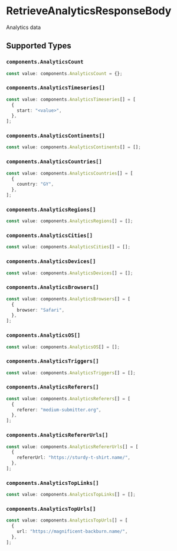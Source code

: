 # RetrieveAnalyticsResponseBody

Analytics data


## Supported Types

### `components.AnalyticsCount`

```typescript
const value: components.AnalyticsCount = {};
```

### `components.AnalyticsTimeseries[]`

```typescript
const value: components.AnalyticsTimeseries[] = [
  {
    start: "<value>",
  },
];
```

### `components.AnalyticsContinents[]`

```typescript
const value: components.AnalyticsContinents[] = [];
```

### `components.AnalyticsCountries[]`

```typescript
const value: components.AnalyticsCountries[] = [
  {
    country: "GY",
  },
];
```

### `components.AnalyticsRegions[]`

```typescript
const value: components.AnalyticsRegions[] = [];
```

### `components.AnalyticsCities[]`

```typescript
const value: components.AnalyticsCities[] = [];
```

### `components.AnalyticsDevices[]`

```typescript
const value: components.AnalyticsDevices[] = [];
```

### `components.AnalyticsBrowsers[]`

```typescript
const value: components.AnalyticsBrowsers[] = [
  {
    browser: "Safari",
  },
];
```

### `components.AnalyticsOS[]`

```typescript
const value: components.AnalyticsOS[] = [];
```

### `components.AnalyticsTriggers[]`

```typescript
const value: components.AnalyticsTriggers[] = [];
```

### `components.AnalyticsReferers[]`

```typescript
const value: components.AnalyticsReferers[] = [
  {
    referer: "medium-submitter.org",
  },
];
```

### `components.AnalyticsRefererUrls[]`

```typescript
const value: components.AnalyticsRefererUrls[] = [
  {
    refererUrl: "https://sturdy-t-shirt.name/",
  },
];
```

### `components.AnalyticsTopLinks[]`

```typescript
const value: components.AnalyticsTopLinks[] = [];
```

### `components.AnalyticsTopUrls[]`

```typescript
const value: components.AnalyticsTopUrls[] = [
  {
    url: "https://magnificent-backburn.name/",
  },
];
```

